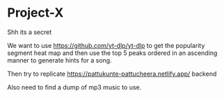 # Project-X
Shh its a secret

We want to use https://github.com/yt-dlp/yt-dlp to get the popularity segment heat map and then use the top 5 peaks ordered in an ascending manner to generate hints for a song.

Then try to replicate https://pattukunte-pattucheera.netlify.app/ backend

Also need to find a dump of mp3 music to use.